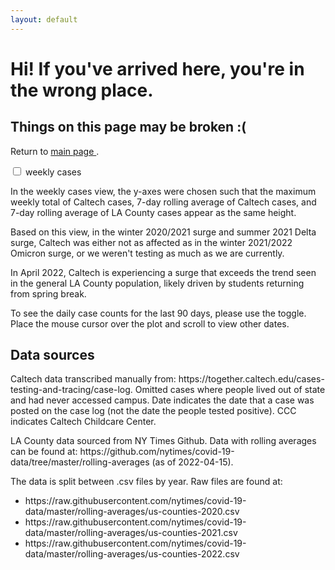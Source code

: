 ```yaml
---
layout: default
---
```


<link rel="stylesheet" href="style.css">
<script src="https://code.jquery.com/jquery-3.5.0.js"></script>
<h1> Hi! If you've arrived here, you're in the wrong place. </h1>
<h2> Things on this page may be broken :( </h2>
<p> Return to <a href="https://lealiaxiong.github.io/caltech_covid19/"> main page </a>.

<div class="switch-button">
    <input class="switch-button-checkbox" type="checkbox" id="whichPlot" onclick="switchPlot(this)"/>
    <label class="switch-button-label" for=""><span class="switch-button-label-span">weekly cases</span></label>
</div>         

<script> 
     $(function(){
       $("#weeklyTotal").load("covid_cases_la_caltech_weekly_whole_pandemic_tag.html"); 
     });
</script> 
<script> 
     $(function(){
       $("#dailyCases").load("covid_cases_la_caltech_daily_90_days_tag.html"); 
     });
</script>

<script type="text/javascript">
    function switchPlot(whichPlot) {
        var weeklyTotal = document.getElementById("weeklyTotal");
        weeklyTotal.style.display = whichPlot.checked ? "none" : "block";
        var dailyCases = document.getElementById("dailyCases");
        dailyCases.style.display = whichPlot.checked ? "block" : "none";
    }
</script>

<div id="weeklyTotal" style="display:block;max-width:100%;height:auto;"></div>
<div id="dailyCases" style="display:none;max-width:100%;height:auto;"></div>

<p>
     In the weekly cases view, the y-axes were chosen such that the maximum weekly total of Caltech cases, 
     7-day rolling average of Caltech cases, and 7-day rolling average of LA County cases appear 
     as the same height.
</p>

 <p>
     Based on this view, in the winter 2020/2021 surge and summer 2021 Delta surge, Caltech was either not 
     as affected as in the winter 2021/2022 Omicron surge, or we weren't testing as much 
     as we are currently.
 </p>

 <p>
     In April 2022, Caltech is experiencing a surge that exceeds the trend seen in the general 
     LA County population, likely driven by students returning from spring break.
 </p>

<p>
    To see the daily case counts for the last 90 days, please use the toggle. Place the mouse cursor over the plot and scroll to view other dates.

 <h2>Data sources</h2>

 <p>
     Caltech data transcribed manually from: https://together.caltech.edu/cases-testing-and-tracing/case-log.
     Omitted cases where people lived out of state and had never accessed campus. 
     Date indicates the date that a case was posted on the case log (not the date the people tested positive). CCC indicates
     Caltech Childcare Center.
 </p>

 <p>
     LA County data sourced from NY Times Github. Data with rolling averages can be found at: 
     https://github.com/nytimes/covid-19-data/tree/master/rolling-averages (as of 2022-04-15). 
 </p>
 <p>
     The data is split between .csv files by year. Raw files are found at:
 </p>
 <ul>
        <li>https://raw.githubusercontent.com/nytimes/covid-19-data/master/rolling-averages/us-counties-2020.csv</li>
        <li>https://raw.githubusercontent.com/nytimes/covid-19-data/master/rolling-averages/us-counties-2021.csv</li>
        <li>https://raw.githubusercontent.com/nytimes/covid-19-data/master/rolling-averages/us-counties-2022.csv</li>
 </ul>
